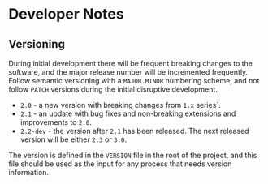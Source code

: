 # Developer Notes

## Versioning

During initial development there will be frequent breaking changes to the
software, and the major release number will be incremented frequently.
Follow semantic versioning with a `MAJOR.MINOR` numbering scheme, and not
follow `PATCH` versions during the initial disruptive development.

* `2.0` - a new version with breaking changes from `1.x` series`.
* `2.1` - an update with bug fixes and non-breaking extensions and improvements to `2.0`.
* `2.2-dev` - the version after `2.1` has been released. The next released version
   will be either `2.3` or `3.0`.

The version is defined in the `VERSION` file in the root of the project,
and this file should be used as the input for any process that needs
version information.
